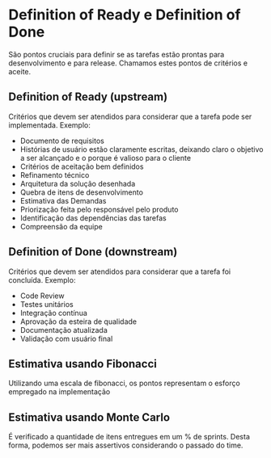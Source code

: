 # Definition of Ready e Definition of Done

São pontos cruciais para definir se as tarefas estão prontas para desenvolvimento e para release. Chamamos estes pontos de critérios e aceite.

## Definition of Ready (upstream)
Critérios que devem ser atendidos para considerar que a tarefa pode ser implementada.
Exemplo:
- Documento de requisitos
- Histórias de usuário estão claramente escritas, deixando claro o objetivo a ser alcançado e o porque é valioso para o cliente
- Critérios de aceitação bem definidos
- Refinamento técnico
- Arquitetura da solução desenhada
- Quebra de itens de desenvolvimento
- Estimativa das Demandas
- Priorização feita pelo responsável pelo produto
- Identificação das dependências das tarefas
- Compreensão da equipe

## Definition of Done (downstream)
Critérios que devem ser atendidos para considerar que a tarefa foi concluída.
Exemplo:
- Code Review
- Testes unitários
- Integração contínua
- Aprovação da esteira de qualidade
- Documentação atualizada
- Validação com usuário final

## Estimativa usando Fibonacci
Utilizando uma escala de fibonacci, os pontos representam o esforço empregado na implementação

## Estimativa usando Monte Carlo
É verificado a quantidade de itens entregues em um % de sprints. Desta forma, podemos ser mais assertivos considerando o passado do time.